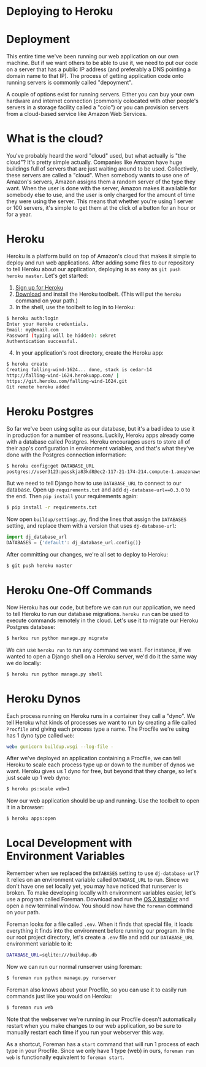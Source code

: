 Deploying to Heroku
===================

# Deployment
This entire time we've been running our web application on our own machine. But
if we want others to be able to use it, we need to put our code on a server that
has a public IP address (and preferably a DNS pointing a domain name to that
IP). The process of getting application code onto running servers is commonly
called "depoyment".

A couple of options exist for running servers. Either you can buy your own
hardware and internet connection (commonly colocated with other people's servers
in a storage facility called a "colo") or you can provision servers from a
cloud-based service like Amazon Web Services.

# What is the cloud?
You've probably heard the word "cloud" used, but what actually is "the cloud"?
It's pretty simple actually. Companies like Amazon have huge buildings full of
servers that are just waiting around to be used. Collectively, these servers are
called a "cloud". When somebody wants to use one of Amazon's servers, Amazon
assigns them a random server of the type they want. When the user is done with
the server, Amazon makes it available for somebody else to use, and the user is
only charged for the amount of time they were using the server. This means that
whether you're using 1 server or 100 servers, it's simple to get them at the
click of a button for an hour or for a year.

# Heroku
Heroku is a platform build on top of Amazon's cloud that makes it simple to
deploy and run web applications. After adding some files to our repository to
tell Heroku about our application, deploying is as easy as `git push heroku
master`. Let's get started:

1. [Sign up for Heroku](https://signup.heroku.com/www-header)
2. [Download](https://toolbelt.heroku.com/download/osx) and install the Heroku
   toolbelt. (This will put the `heroku` command on your path.)
3. In the shell, use the toolbelt to log in to Heroku:
```bash
$ heroku auth:login
Enter your Heroku credentials.
Email: my@email.com
Password (typing will be hidden): sekret
Authentication successful.
```

4. In your application's root directory, create the Heroku app:
```bash
$ heroku create
Creating falling-wind-1624... done, stack is cedar-14
http://falling-wind-1624.herokuapp.com/ |
https://git.heroku.com/falling-wind-1624.git
Git remote heroku added
```

# Heroku Postgres
So far we've been using sqlite as our database, but it's a bad idea to use it in
production for a number of reasons. Luckily, Heroku apps already come with a
database called Postgres. Heroku encourages users to store all of their app's
configuration in environment variables, and that's what they've done with the
Postgres connection information:

```bash
$ heroku config:get DATABASE_URL
postgres://user3123:passkja83kd8@ec2-117-21-174-214.compute-1.amazonaws.com:6212/db982398
```

But we need to tell Django how to use `DATABASE_URL` to connect to our database.
Open up `requirements.txt` and add `dj-database-url==0.3.0` to the end. Then
`pip install` your requirements again:

```bash
$ pip install -r requirements.txt
```

Now open `buildup/settings.py`, find the lines that assign the `DATABASES`
setting, and replace them with a version that uses `dj-database-url`:
```python
import dj_database_url
DATABASES = {'default': dj_database_url.config()}
```

After committing our changes, we're all set to deploy to Heroku:

```bash
$ git push heroku master
```

# Heroku One-Off Commands
Now Heroku has our code, but before we can run our application, we need to tell
Heroku to run our database migrations. `heroku run` can be used to execute
commands remotely in the cloud. Let's use it to migrate our Heroku Postgres
database:

```bash
$ herkou run python manage.py migrate
```

We can use `heroku run` to run any command we want. For instance, if we wanted
to open a Django shell on a Heroku server, we'd do it the same way we do
locally:

```bash
$ heroku run python manage.py shell
```

# Heroku Dynos
Each process running on Heroku runs in a container they call a "dyno". We tell
Heroku what kinds of processes we want to run by creating a file called
`Procfile` and giving each process type a name. The Procfile we're using has 1
dyno type called `web`:

```yaml
web: gunicorn buildup.wsgi --log-file -
```

After we've deployed an application containing a Procfile, we can tell Heroku to
scale each process type up or down to the number of dynos we want. Heroku gives
us 1 dyno for free, but beyond that they charge, so let's just scale up 1 web
dyno:

```bash
$ heroku ps:scale web=1
```

Now our web application should be up and running. Use the toolbelt to open it in
a browser:

```bash
$ heroku apps:open
```

# Local Development with Environment Variables
Remember when we replaced the `DATABASES` setting to use `dj-database-url`? It
relies on an environment variable called `DATABASE_URL` to run. Since we don't
have one set locally yet, you may have noticed that runserver is broken. To make
developing locally with environment variables easier, let's use a program called
Foreman. Download and run the
[OS X installer](http://assets.foreman.io/foreman/foreman.pkg) and open a new
terminal window. You should now have the `foreman` command on your path.

Foreman looks for a file called `.env`. When it finds that special file, it
loads everything it finds into the environment before running our program. In
the our root project directory, let's create a `.env` file and add our
`DATABASE_URL` environment variable to it:

```bash
DATABASE_URL=sqlite:///buildup.db
```

Now we can run our normal runserver using foreman:

```bash
$ foreman run python manage.py runserver
```

Foreman also knows about your Procfile, so you can use it to easily run commands
just like you would on Heroku:

```bash
$ foreman run web
```

Note that the webserver we're running in our Procfile doesn't automatically
restart when you make changes to our web application, so be sure to manually
restart each time if you run your webserver this way.

As a shortcut, Foreman has a `start` command that will run 1 process of each
type in your Procfile. Since we only have 1 type (web) in ours, `foreman run
web` is functionally equivalent to `foreman start`.
